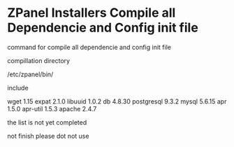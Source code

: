 ZPanel Installers Compile all Dependencie and Config init file
=================

command for compile all dependencie and config init file

compillation directory

/etc/zpanel/bin/

include

wget 1.15
expat 2.1.0
libuuid 1.0.2
db 4.8.30
postgresql 9.3.2
mysql 5.6.15
apr 1.5.0
apr-util 1.5.3
apache 2.4.7

the list is not yet completed

not finish please dot not use
